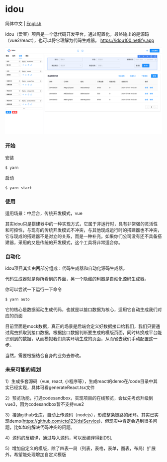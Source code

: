 # idou

简体中文 | [English](./README-EN.md) 

idou（爱豆）项目是一个低代码开发平台，通过配置化，最终输出的是源码（vue2/react），也可以将它理解为代码生成器。
https://idou100.netlify.app

![图片](./banner.png)
### 开始

安装
```bash
$ yarn
```

启动

```bash
$ yarn start
```
### 使用
适用场景：中后台，传统开发模式，vue

其实idou只是搭建器中的一种实现方式，它属于非运行时，具有非常强的灵活性和可控性，与现有的传统开发模式不冲突，与其他现成运行时的搭建器也不冲突，它与现成的搭建器不是对立的关系，而是一种补充。如果你们公司没有还不具备搭建器，采用的又是传统的开发模式，这个工具将非常适合你。

### 自动化
idou项目其实由两部分组成：代码生成器和自动化源码生成器。

代码生成器就是你所看到的界面，另一个隐藏的利器是自动化源码生成器。

你可以尝试一下运行一下命令

```bash
$ yarn auto
```

它的核心是数据驱动生成代码，也就是以接口数据为核心，适用它自动生成我们对应的页面

目前里面是mock数据，真正的场景是后端会定义好数据接口给我们，我们只要通过爬虫抓取到接口数据，根据接口数据判断要生成的模版页面，同时转换成平台能识别到的数据，从而模拟我们真实环境生成的页面，从而省去我们手动配置这一步。

当然，需要根据结合自身的业务去修改。

### 未来可能的规划
1）生成多套源码（vue, react, 小程序等），生成react的demo在/code目录中其实已经实现，具体可看generateReact.tsx文件

2）预览功能，打通codesandbox，实现项目的在线预览，会优先考虑升级到vue3，因为codesandbox暂不支持vue2

3）接通github仓库，自动上传源码（nodejs），形成整条链路的闭环。其实已实现demo(https://github.com/ctq123/dslService)，但现实中肯定会遇到很多问题，比如如何解决代码冲突的问题。

4）源码的反编译，通过导入源码，可以反编译得到DSL

5）增加自定义的模版，除了四表一局（列表，表格，表单，图表，布局）扩展外，希望能处理增加自定义模版



